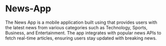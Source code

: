 # News-App
The News App is a mobile application built using that provides users with the latest news from various categories such as Technology, Sports, Business, and Entertainment. The app integrates with popular news APIs to fetch real-time articles, ensuring users stay updated with breaking news.
